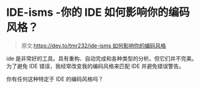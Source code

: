 # IDE-isms -你的 IDE 如何影响你的编码风格？

> 原文:[https://dev.to/tmr232/ide-isms 如何影响你的编码风格](https://dev.to/tmr232/ide-isms---how-does-your-ide-affect-your-coding-style)

ide 是非常好的工具。具有重构、自动完成和各种类型的分析。但它们并不完美。为了避免 IDE 错误，我经常改变我的编码风格来匹配 IDE 并避免错误警告。

你有任何这种特定于 IDE 的编码风格吗？